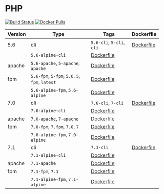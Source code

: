 PHP
=====================
[![Build Status](https://travis-ci.org/drupal-docker/php.svg?branch=master)](https://travis-ci.org/drupal-docker/php)
[![Docker Pulls](https://img.shields.io/docker/pulls/drupaldocker/php.svg?maxAge=2592000)](https://hub.docker.com/r/drupaldocker/php)

Version | Type | Tags | Dockerfile
--- | --- | --- | ---
5.6 | cli | `5.6-cli`, `5-cli`, `cli` | [Dockerfile](https://github.com/drupal-docker/php/blob/master/5.6/Dockerfile-cli)
 |  | `5.6-alpine-cli` | [Dockerfile](https://github.com/drupal-docker/php/blob/master/5.6/Dockerfile-alpine-cli)
 | apache | `5.6-apache`, `5-apache`, `apache` | [Dockerfile](https://github.com/drupal-docker/php/blob/master/5.6/Dockerfile-apache)
 | fpm | `5.6-fpm`, `5-fpm`, `5.6`, `5`, `fpm`, `latest` | [Dockerfile](https://github.com/drupal-docker/php/blob/master/5.6/Dockerfile-fpm)
 |  | `5.6-alpine-fpm`, `5.6-alpine` | [Dockerfile](https://github.com/drupal-docker/php/blob/master/5.6/Dockerfile-alpine-fpm)
7.0 | cli | `7.0-cli`, `7-cli` | [Dockerfile](https://github.com/drupal-docker/php/blob/master/7.0/Dockerfile-cli)
 |  | `7.0-alpine-cli` | [Dockerfile](https://github.com/drupal-docker/php/blob/master/7.0/Dockerfile-alpine-cli)
 | apache | `7.0-apache`, `7-apache` | [Dockerfile](https://github.com/drupal-docker/php/blob/master/7.0/Dockerfile-apache)
 | fpm | `7.0-fpm`, `7.fpm`, `7.0`, `7` | [Dockerfile](https://github.com/drupal-docker/php/blob/master/7.0/Dockerfile-fpm)
 |  | `7.0-alpine-fpm`, `7.0-alpine` | [Dockerfile](https://github.com/drupal-docker/php/blob/master/7.0/Dockerfile-alpine-fpm)
7.1 | cli | `7.1-cli` | [Dockerfile](https://github.com/drupal-docker/php/blob/master/7.1/Dockerfile-cli)
 |  | `7.1-alpine-cli` | [Dockerfile](https://github.com/drupal-docker/php/blob/master/7.1/Dockerfile-alpine-cli)
 | apache | `7.1-apache` | [Dockerfile](https://github.com/drupal-docker/php/blob/master/7.1/Dockerfile-apache)
 | fpm | `7.1-fpm`, `7.1` | [Dockerfile](https://github.com/drupal-docker/php/blob/master/7.1/Dockerfile-fpm)
 |  | `7.1-alpine-fpm`, `7.1-alpine` | [Dockerfile](https://github.com/drupal-docker/php/blob/master/7.1/Dockerfile-alpine-fpm)
